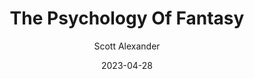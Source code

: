 ---
layout: podcast
title: "The Psychology Of Fantasy"
author: Scott Alexander
description: https://web.archive.org/web/20230501014434/https://astralcodexten.substack.com/p/the-psychology-of-fantasy
date: 2023-04-28
length: 31405
duration: 8
guid: the-psychology-of-fantasy
---